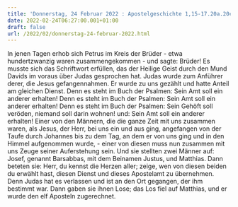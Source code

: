 ```yaml
---
title: 'Donnerstag, 24 Februar 2022 : Apostelgeschichte 1,15-17.20a.20c-26.'
date: 2022-02-24T06:27:00.001+01:00
draft: false
url: /2022/02/donnerstag-24-februar-2022.html
---
```


In jenen Tagen erhob sich Petrus im Kreis der Brüder - etwa hundertzwanzig waren zusammengekommen - und sagte: Brüder! Es musste sich das Schriftwort erfüllen, das der Heilige Geist durch den Mund Davids im voraus über Judas gesprochen hat. Judas wurde zum Anführer derer, die Jesus gefangennahmen. Er wurde zu uns gezählt und hatte Anteil am gleichen Dienst. Denn es steht im Buch der Psalmen: Sein Amt soll ein anderer erhalten! Denn es steht im Buch der Psalmen: Sein Amt soll ein anderer erhalten! Denn es steht im Buch der Psalmen: Sein Gehöft soll veröden, niemand soll darin wohnen! und: Sein Amt soll ein anderer erhalten! Einer von den Männern, die die ganze Zeit mit uns zusammen waren, als Jesus, der Herr, bei uns ein und aus ging, angefangen von der Taufe durch Johannes bis zu dem Tag, an dem er von uns ging und in den Himmel aufgenommen wurde, - einer von diesen muss nun zusammen mit uns Zeuge seiner Auferstehung sein. Und sie stellten zwei Männer auf: Josef, genannt Barsabbas, mit dem Beinamen Justus, und Matthias. Dann beteten sie: Herr, du kennst die Herzen aller; zeige, wen von diesen beiden du erwählt hast, diesen Dienst und dieses Apostelamt zu übernehmen. Denn Judas hat es verlassen und ist an den Ort gegangen, der ihm bestimmt war. Dann gaben sie ihnen Lose; das Los fiel auf Matthias, und er wurde den elf Aposteln zugerechnet.